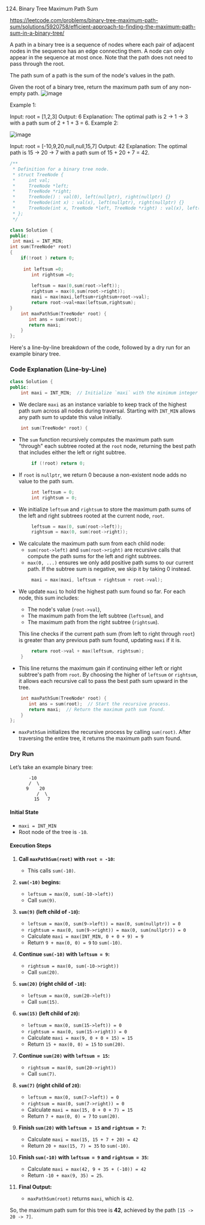 124. Binary Tree Maximum Path Sum

https://leetcode.com/problems/binary-tree-maximum-path-sum/solutions/5920758/efficient-approach-to-finding-the-maximum-path-sum-in-a-binary-tree/

A path in a binary tree is a sequence of nodes where each pair of adjacent nodes in the sequence has an edge connecting them. A node can only appear in the sequence at most once. Note that the path does not need to pass through the root.

The path sum of a path is the sum of the node's values in the path.

Given the root of a binary tree, return the maximum path sum of any non-empty path.
![image](https://github.com/user-attachments/assets/4047185c-75e1-4564-9bdb-93b29e62b8b4)

 

Example 1:


Input: root = [1,2,3]
Output: 6
Explanation: The optimal path is 2 -> 1 -> 3 with a path sum of 2 + 1 + 3 = 6.
Example 2:

![image](https://github.com/user-attachments/assets/c7bab20b-732f-4242-84a8-2e72047556e0)

Input: root = [-10,9,20,null,null,15,7]
Output: 42
Explanation: The optimal path is 15 -> 20 -> 7 with a path sum of 15 + 20 + 7 = 42.

```cpp
/**
 * Definition for a binary tree node.
 * struct TreeNode {
 *     int val;
 *     TreeNode *left;
 *     TreeNode *right;
 *     TreeNode() : val(0), left(nullptr), right(nullptr) {}
 *     TreeNode(int x) : val(x), left(nullptr), right(nullptr) {}
 *     TreeNode(int x, TreeNode *left, TreeNode *right) : val(x), left(left), right(right) {}
 * };
 */

class Solution {
public:
 int maxi = INT_MIN;
int sum(TreeNode* root)
{
    if(!root ) return 0;
   
     int leftsum =0;
        int rightsum =0;
        
        leftsum = max(0,sum(root->left));
        rightsum = max(0,sum(root->right));
        maxi = max(maxi,leftsum+rightsum+root->val);
        return root->val+max(leftsum,rightsum);
}
    int maxPathSum(TreeNode* root) {
       int ans = sum(root);
       return maxi;
    }
};
```
 Here's a line-by-line breakdown of the code, followed by a dry run for an example binary tree.

### Code Explanation (Line-by-Line)

```cpp
class Solution {
public:
    int maxi = INT_MIN;  // Initialize `maxi` with the minimum integer value to store the maximum path sum found.
```

- We declare `maxi` as an instance variable to keep track of the highest path sum across all nodes during traversal. Starting with `INT_MIN` allows any path sum to update this value initially.

```cpp
    int sum(TreeNode* root) {
```

- The `sum` function recursively computes the maximum path sum "through" each subtree rooted at the `root` node, returning the best path that includes either the left or right subtree.

```cpp
        if (!root) return 0;
```

- If `root` is `nullptr`, we return 0 because a non-existent node adds no value to the path sum.

```cpp
        int leftsum = 0;
        int rightsum = 0;
```

- We initialize `leftsum` and `rightsum` to store the maximum path sums of the left and right subtrees rooted at the current node, `root`.

```cpp
        leftsum = max(0, sum(root->left));
        rightsum = max(0, sum(root->right));
```

- We calculate the maximum path sum from each child node:
  - `sum(root->left)` and `sum(root->right)` are recursive calls that compute the path sums for the left and right subtrees.
  - `max(0, ...)` ensures we only add positive path sums to our current path. If the subtree sum is negative, we skip it by taking 0 instead.

```cpp
        maxi = max(maxi, leftsum + rightsum + root->val);
```

- We update `maxi` to hold the highest path sum found so far. For each node, this sum includes:
  - The node's value (`root->val`),
  - The maximum path from the left subtree (`leftsum`), and
  - The maximum path from the right subtree (`rightsum`).
  
  This line checks if the current path sum (from left to right through `root`) is greater than any previous path sum found, updating `maxi` if it is.

```cpp
        return root->val + max(leftsum, rightsum);
    }
```

- This line returns the maximum gain if continuing either left or right subtree's path from `root`. By choosing the higher of `leftsum` or `rightsum`, it allows each recursive call to pass the best path sum upward in the tree.

```cpp
    int maxPathSum(TreeNode* root) {
       int ans = sum(root);  // Start the recursive process.
       return maxi;  // Return the maximum path sum found.
    }
};
```

- `maxPathSum` initializes the recursive process by calling `sum(root)`. After traversing the entire tree, it returns the maximum path sum found.

### Dry Run

Let’s take an example binary tree:

```
       -10
       /  \
      9    20
          /  \
         15   7
```

#### Initial State
- `maxi = INT_MIN`
- Root node of the tree is `-10`.

#### Execution Steps

1. **Call `maxPathSum(root)` with `root = -10`:**
   - This calls `sum(-10)`.
   
2. **`sum(-10)` begins:**
   - `leftsum = max(0, sum(-10->left))`
   - Call `sum(9)`.

3. **`sum(9)` (left child of `-10`):**
   - `leftsum = max(0, sum(9->left)) = max(0, sum(nullptr)) = 0`
   - `rightsum = max(0, sum(9->right)) = max(0, sum(nullptr)) = 0`
   - Calculate `maxi = max(INT_MIN, 0 + 0 + 9) = 9`
   - Return `9 + max(0, 0) = 9` to `sum(-10)`.

4. **Continue `sum(-10)` with `leftsum = 9`:**
   - `rightsum = max(0, sum(-10->right))`
   - Call `sum(20)`.

5. **`sum(20)` (right child of `-10`):**
   - `leftsum = max(0, sum(20->left))`
   - Call `sum(15)`.

6. **`sum(15)` (left child of `20`):**
   - `leftsum = max(0, sum(15->left)) = 0`
   - `rightsum = max(0, sum(15->right)) = 0`
   - Calculate `maxi = max(9, 0 + 0 + 15) = 15`
   - Return `15 + max(0, 0) = 15` to `sum(20)`.

7. **Continue `sum(20)` with `leftsum = 15`:**
   - `rightsum = max(0, sum(20->right))`
   - Call `sum(7)`.

8. **`sum(7)` (right child of `20`):**
   - `leftsum = max(0, sum(7->left)) = 0`
   - `rightsum = max(0, sum(7->right)) = 0`
   - Calculate `maxi = max(15, 0 + 0 + 7) = 15`
   - Return `7 + max(0, 0) = 7` to `sum(20)`.

9. **Finish `sum(20)` with `leftsum = 15` and `rightsum = 7`:**
   - Calculate `maxi = max(15, 15 + 7 + 20) = 42`
   - Return `20 + max(15, 7) = 35` to `sum(-10)`.

10. **Finish `sum(-10)` with `leftsum = 9` and `rightsum = 35`:**
    - Calculate `maxi = max(42, 9 + 35 + (-10)) = 42`
    - Return `-10 + max(9, 35) = 25`.

11. **Final Output:**
    - `maxPathSum(root)` returns `maxi`, which is `42`.

So, the maximum path sum for this tree is **42**, achieved by the path `[15 -> 20 -> 7]`.
